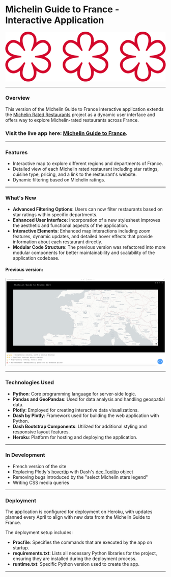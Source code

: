 # Michelin Guide to France - Interactive Application

![img](assets/Images/Etoile_Michelin.svg)

----

### Overview
This version of the Michelin Guide to France interactive application extends the [Michelin Rated Restaurants](https://github.com/pineapple-bois/Michelin_Rated_Restaurants) project as a dynamic user interface and offers way to explore Michelin-rated restaurants across France.

### Visit the live app here: [Michelin Guide to France](https://michelin-guide-france.net).

----

### Features
- Interactive map to explore different regions and departments of France.
- Detailed view of each Michelin rated restaurant including star ratings, cuisine type, pricing, and a link to the restaurant's website.
- Dynamic filtering based on Michelin ratings.

----

### What's New
- **Advanced Filtering Options**: Users can now filter restaurants based on star ratings within specific departments.
- **Enhanced User Interface**: Incorporation of a new stylesheet improves the aesthetic and functional aspects of the application.
- **Interactive Elements**: Enhanced map interactions including zoom features, dynamic updates, and detailed hover effects that provide information about each restaurant directly.
- **Modular Code Structure**: The previous version was refactored into more modular components for better maintainability and scalability of the application codebase.

#### Previous version:

![img](assets/Images/previous_site.png)

----

### Technologies Used
- **Python**: Core programming language for server-side logic.
- **Pandas and GeoPandas**: Used for data analysis and handling geospatial data.
- **Plotly**: Employed for creating interactive data visualizations.
- **Dash by Plotly**: Framework used for building the web application with Python.
- **Dash Bootstrap Components**: Utilized for additional styling and responsive layout features.
- **Heroku**: Platform for hosting and deploying the application.

----

### In Development
- French version of the site
- Replacing Plotly's [hovertip](https://plotly.com/python/hover-text-and-formatting/) with Dash's [dcc.Tooltip](https://dash.plotly.com/dash-core-components/tooltip) object
- Removing bugs introduced by the "select Michelin stars legend"
- Writing CSS media queries 

----

### Deployment
The application is configured for deployment on Heroku, with updates planned every April to align with new data from the Michelin Guide to France. 

The deployment setup includes:
- **Procfile**: Specifies the commands that are executed by the app on startup.
- **requirements.txt**: Lists all necessary Python libraries for the project, ensuring they are installed during the deployment process.
- **runtime.txt**: Specific Python version used to create the app.

----
